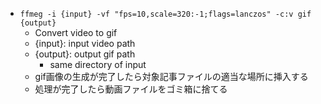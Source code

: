 - `ffmeg -i {input} -vf "fps=10,scale=320:-1;flags=lanczos" -c:v gif {output}`
  - Convert video to gif
  - {input}: input video path
  - {output}: output gif path
    - same directory of input
  - gif画像の生成が完了したら対象記事ファイルの適当な場所に挿入する
  - 処理が完了したら動画ファイルをゴミ箱に捨てる
